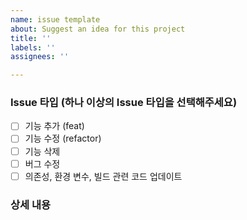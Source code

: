 ```yaml
---
name: issue template
about: Suggest an idea for this project
title: ''
labels: ''
assignees: ''

---
```


### Issue 타입 (하나 이상의 Issue 타입을 선택해주세요)
- [ ] 기능 추가 (feat)
- [ ] 기능 수정 (refactor)
- [ ] 기능 삭제
- [ ] 버그 수정
- [ ] 의존성, 환경 변수, 빌드 관련 코드 업데이트

### 상세 내용
